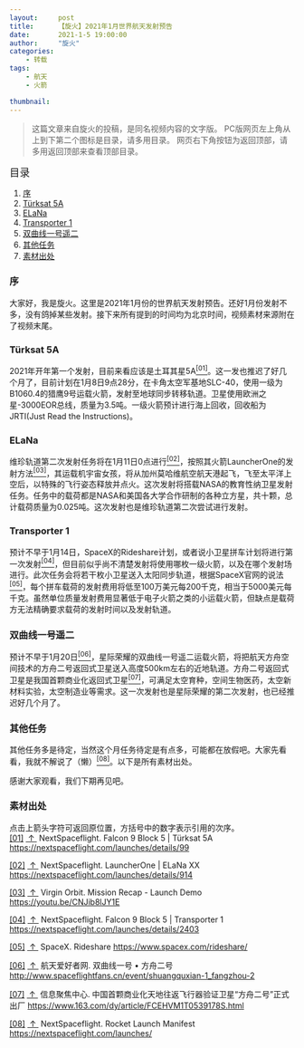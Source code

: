 ```yaml
---
layout:     post
title:      【旋火】2021年1月世界航天发射预告
date:       2021-1-5 19:00:00
author:     "旋火"
categories:
    - 转载
tags:
    - 航天
    - 火箭

thumbnail: 
---
```

>这篇文章来自旋火的投稿，是同名视频内容的文字版。
>PC版网页左上角从上到下第二个图标是目录，请多用目录。
>网页右下角按钮为返回顶部，请多用返回顶部来查看顶部目录。

<escape><font size=4>目录</font></escape>

1. [序](#序)
2. [Türksat 5A](#Turksat-5A)
3. [ELaNa](#ELaNa)
4. [Transporter 1](#Transporter-1)
5. [双曲线一号遥二](#双曲线一号遥二)
6. [其他任务](#其他任务)
7. [素材出处](#素材出处)

### 序

大家好，我是旋火。这里是2021年1月份的世界航天发射预告。还好1月份发射不多，没有鸽掉某些发射。接下来所有提到的时间均为北京时间，视频素材来源附在了视频末尾。

### Türksat 5A

2021年开年第一个发射，目前来看应该是土耳其星5A<escape><a name = "ref_01_s"><a href="#ref_01_d"><sup>[01]</sup></a></escape>。这一发也推迟了好几个月了，目前计划在1月8日9点28分，在卡角太空军基地SLC-40，使用一级为B1060.4的猎鹰9号运载火箭，发射至地球同步转移轨道。卫星使用欧洲之星-3000EOR总线，质量为3.5吨。一级火箭预计进行海上回收，回收船为JRTI(Just Read the Instructions)。

### ELaNa

维珍轨道第二次发射任务将在1月11日0点进行<escape><a name = "ref_02_s"><a href="#ref_02_d"><sup>[02]</sup></a></escape>，按照其火箭LauncherOne的发射方法<escape><a name = "ref_03_s"><a href="#ref_03_d"><sup>[03]</sup></a></escape>，其运载机宇宙女孩，将从加州莫哈维航空航天港起飞，飞至太平洋上空后，以特殊的飞行姿态释放并点火。这次发射将搭载NASA的教育性纳卫星发射任务。任务中的载荷都是NASA和美国各大学合作研制的各种立方星，共十颗，总计载荷质量为0.025吨。这次发射也是维珍轨道第二次尝试进行发射。

### Transporter 1

预计不早于1月14日，SpaceX的Rideshare计划，或者说小卫星拼车计划将进行第一次发射<escape><a name = "ref_04_s"><a href="#ref_04_d"><sup>[04]</sup></a></escape>，但目前似乎尚不清楚发射将使用哪枚一级火箭，以及在哪个发射场进行。此次任务会将若干枚小卫星送入太阳同步轨道，根据SpaceX官网的说法<escape><a name = "ref_05_s"><a href="#ref_05_d"><sup>[05]</sup></a></escape>，每个拼车载荷的发射费用将低至100万美元每200千克，相当于5000美元每千克。虽然单位质量发射费用显著低于电子火箭之类的小运载火箭，但缺点是载荷方无法精确要求载荷的发射时间以及发射轨道。

### 双曲线一号遥二

预计不早于1月20日<escape><a name = "ref_06_s"><a href="#ref_06_d"><sup>[06]</sup></a></escape>，星际荣耀的双曲线一号遥二运载火箭，将把航天方舟空间技术的方舟二号返回式卫星送入高度500km左右的近地轨道。方舟二号返回式卫星是我国首颗商业化返回式卫星<escape><a name = "ref_07_s"><a href="#ref_07_d"><sup>[07]</sup></a></escape>，可满足太空育种，空间生物医药，太空新材料实验，太空制造业等需求。这一次发射也是星际荣耀的第二次发射，也已经推迟好几个月了。

### 其他任务

其他任务多是待定，当然这个月任务待定是有点多，可能都在放假吧。大家先看看，我就不解说了（懒）<escape><a name = "ref_08_s"><a href="#ref_08_d"><sup>[08]</sup></a></escape>。以下是所有素材出处。

感谢大家观看，我们下期再见吧。

### 素材出处

点击上箭头字符可返回原位置，方括号中的数字表示引用的次序。
<escape></br><a name = "ref_01_d"><a href = "#ref_01_d">[01]</a></a>&nbsp;<a href = "#ref_01_s">&nbsp;↑&nbsp;</a></escape> NextSpaceflight. Falcon 9 Block 5 | Türksat 5A
https://nextspaceflight.com/launches/details/99

<escape><a name = "ref_02_d"><a href = "#ref_02_d">[02]</a></a>&nbsp;<a href = "#ref_02_s">&nbsp;↑&nbsp;</a></escape> NextSpaceflight. LauncherOne | ELaNa XX
https://nextspaceflight.com/launches/details/914

<escape><a name = "ref_03_d"><a href = "#ref_03_d">[03]</a></a>&nbsp;<a href = "#ref_03_s">&nbsp;↑&nbsp;</a></escape> Virgin Orbit. Mission Recap - Launch Demo
https://youtu.be/CNJib8lJY1E

<escape><a name = "ref_04_d"><a href = "#ref_04_d">[04]</a></a>&nbsp;<a href = "#ref_04_s">&nbsp;↑&nbsp;</a></escape> NextSpaceflight. Falcon 9 Block 5 | Transporter 1
https://nextspaceflight.com/launches/details/2403

<escape><a name = "ref_05_d"><a href = "#ref_05_d">[05]</a></a>&nbsp;<a href = "#ref_05_s">&nbsp;↑&nbsp;</a></escape> SpaceX. Rideshare
https://www.spacex.com/rideshare/

<escape><a name = "ref_06_d"><a href = "#ref_06_d">[06]</a></a>&nbsp;<a href = "#ref_06_s">&nbsp;↑&nbsp;</a></escape> 航天爱好者网. 双曲线一号 • 方舟二号
http://www.spaceflightfans.cn/event/shuangquxian-1_fangzhou-2

<escape><a name = "ref_07_d"><a href = "#ref_07_d">[07]</a></a>&nbsp;<a href = "#ref_07_s">&nbsp;↑&nbsp;</a></escape> 信息聚焦中心. 中国首颗商业化天地往返飞行器验证卫星“方舟二号”正式出厂
https://www.163.com/dy/article/FCEHVM1T0539178S.html

<escape><a name = "ref_08_d"><a href = "#ref_08_d">[08]</a></a>&nbsp;<a href = "#ref_08_s">&nbsp;↑&nbsp;</a></escape> NextSpaceflight. Rocket Launch Manifest
https://nextspaceflight.com/launches/